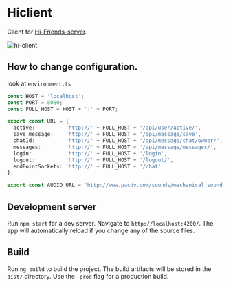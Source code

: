 # Hiclient

Client for [Hi-Friends-server](https://github.com/AlexandrPrendota/HiFriends-server).

![hi-client](https://user-images.githubusercontent.com/10503748/30776013-22777498-a0a7-11e7-806a-63968dca8535.gif)

## How to change configuration.
look at `environment.ts`
```typescript
const HOST = 'localhost';
const PORT = 8080;
const FULL_HOST = HOST + ':' + PORT;

export const URL = {
  active:          'http://' + FULL_HOST + '/api/user/active/',
  save_message:    'http://' + FULL_HOST + '/api/message/save',
  chatId:          'http://' + FULL_HOST + '/api/message/chat/owner/',
  messages:        'http://' + FULL_HOST + '/api/message/messages/',
  login:           'http://' + FULL_HOST + '/login',
  logout:          'http://' + FULL_HOST + '/logout/',
  endPointSockets: 'http://' + FULL_HOST + '/chat'
};

export const AUDIO_URL = 'http://www.pacdv.com/sounds/mechanical_sound_effects/cling_1.wav';
```

## Development server

Run `npm start` for a dev server. Navigate to `http://localhost:4200/`. The app will automatically reload if you change any of the source files.

## Build
Run `ng build` to build the project. The build artifacts will be stored in the `dist/` directory. Use the `-prod` flag for a production build.
